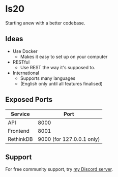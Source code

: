 # ls20
Starting anew with a better codebase.

## Ideas
- Use Docker
    - Makes it easy to set up on your computer
- RESTful
    - Use REST the way it's supposed to.
- International
    - Supports many languages
    - (English only until all features finalised)

## Exposed Ports
Service    | Port
---------- | ----------
API        | 8000
Frontend   | 8001
RethinkDB  | 9000 (for 127.0.0.1 only)

## Support
For free community support, try [my Discord server](https://discordapp.com/invite/wHgdmf4).
